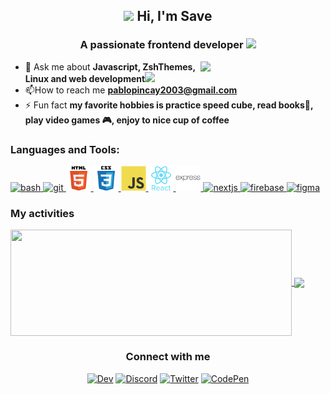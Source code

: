 <h2 align="center">
	<img src="https://media.giphy.com/media/COvPi2jXLV8XFOnLFz/giphy.gif" width="50" /> Hi,
	I'm Save
</h2>
<h3 align="center">
	A passionate frontend developer
	<img src="https://media.giphy.com/media/cIn5fTcjnKhStIeAef/giphy.gif" width="30" />
</h3>
<img
	align="right"
	width="200"
	src="https://media.giphy.com/media/xThta0yq8q9JwHL8kg/giphy.gif"
/>

<!--👯 I’m looking to collaborate on [PcmasterApp](https://pcmaster-race.herokuapp.com/) -->
- 💬 Ask me about **Javascript, ZshThemes, Linux and web development<img src="https://media.giphy.com/media/j3fdZ1QIhCpBlWUONw/giphy.gif" width="25" />** 
- 📫How to reach me **pablopincay2003@gmail.com** 
- ⚡ Fun fact **my favorite hobbies is practice speed cube, read books📕, play video games 🎮, enjoy to nice cup of coffee**

<h3 align="left">Languages and Tools:</h3>
<p align="left">
	<a href="https://www.gnu.org/software/bash/" target="_blank">
		<img
			src="https://www.vectorlogo.zone/logos/gnu_bash/gnu_bash-icon.svg"
			alt="bash"
			width="40"
			height="40"
		/>
	</a>
	<a href="https://git-scm.com/" target="_blank">
		<img
			src="https://www.vectorlogo.zone/logos/git-scm/git-scm-icon.svg"
			alt="git"
			width="40"
			height="40"
		/>
	</a>
	<a href="https://www.w3.org/html/" target="_blank">
		<img
			src="https://raw.githubusercontent.com/devicons/devicon/master/icons/html5/html5-original-wordmark.svg"
			alt="html5"
			width="40"
			height="40"
		/>
	</a>
	<a href="https://www.w3schools.com/css/" target="_blank">
		<img
			src="https://raw.githubusercontent.com/devicons/devicon/master/icons/css3/css3-original-wordmark.svg"
			alt="css3"
			width="40"
			height="40"
		/>
	</a>
	<a href="https://developer.mozilla.org/en-US/docs/Web/JavaScript" target="_blank">
		<img
			src="https://raw.githubusercontent.com/devicons/devicon/master/icons/javascript/javascript-original.svg"
			alt="javascript"
			width="40"
			height="40"
		/>
	</a>
	<a href="https://reactjs.org/" target="_blank">
		<img
			src="https://raw.githubusercontent.com/devicons/devicon/master/icons/react/react-original-wordmark.svg"
			alt="react"
			width="40"
			height="40"
		/>
	</a>
	<a href="https://expressjs.com" target="_blank">
		<img
			src="https://raw.githubusercontent.com/devicons/devicon/master/icons/express/express-original-wordmark.svg"
			alt="express"
			width="40"
			height="40"
		/>
	</a>
	<a href="https://nextjs.org/" target="_blank">
		<img
			src="https://cdn.worldvectorlogo.com/logos/nextjs-3.svg"
			alt="nextjs"
			width="40"
			height="40"
		/>
	</a>
	<a href="https://firebase.google.com/" target="_blank">
		<img
			src="https://www.vectorlogo.zone/logos/firebase/firebase-icon.svg"
			alt="firebase"
			width="40"
			height="40"
		/>
	</a>
	<a href="https://www.figma.com/" target="_blank">
		<img
			src="https://www.vectorlogo.zone/logos/figma/figma-icon.svg"
			alt="figma"
			width="40"
			height="40"
		/>
	</a>
</p>

<h3>My activities</h3>

<a href="https://github.com/toninow/github-readme-stats">
	<img
		width="450"
		height="170"
		align="center"
		src="https://github-readme-stats.vercel.app/api?username=Savecoders&theme=github_dark&show_icons=true&hide_border=true"
	/>
</a>
<a href="https://github.com/toninow/github-readme-stats">
	<img
		align="center"
		src="https://github-readme-stats.vercel.app/api/top-langs/?username=SaveCoders&theme=github_dark&show_icons=true&layout=compact&hide_border=true"
	/>
</a>

<h3 align="center">Connect with me</h3>

<p align="center">
	<a href="https://dev.to/Savecoders"
		><img
			alt="Dev"
			title="Social"
			src="https://shields.io/badge/-Dev.to-black.svg?&style=for-the-badge&logo=dev.to&logoColor=white"
	/></a>
	<a href="https://discord.gg/R6maQ4W9fz"
		><img
			alt="Discord"
			title="My server"
			src="https://shields.io/badge/-DISCORD-5865F2.svg?&style=for-the-badge&logo=discord&logoColor=white"
	/></a>
	<a href="https://twitter.com/PabloPincay7"
		><img
			alt="Twitter"
			title="twitter"
			src="https://shields.io/badge/-TWITTER-1A8CD8.svg?&style=for-the-badge&logo=Twitter&logoColor=white"
	/></a>
	<a href="https://codepen.io/savecoders"
		><img
			alt="CodePen"
			title="CodePen Profile"
			src="https://shields.io/badge/-CODEPEN-1E1F26.svg?&style=for-the-badge&logo=Codepen&logoColor=white"
	/></a>
</p>
